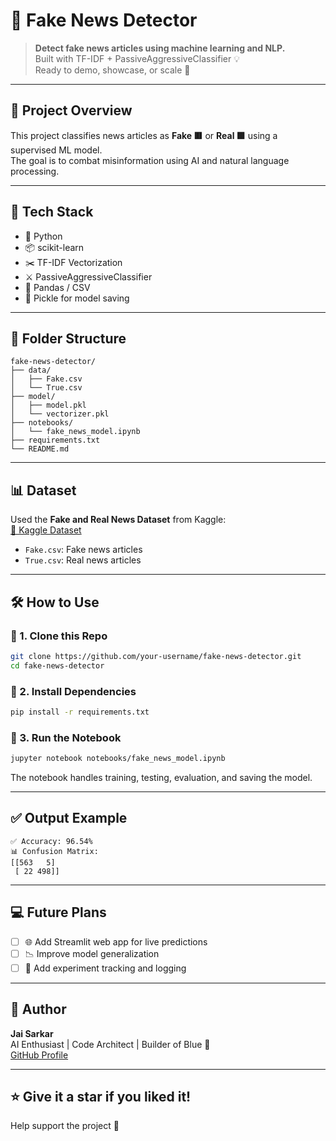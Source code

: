 # 📰 Fake News Detector

> **Detect fake news articles using machine learning and NLP.**  
> Built with TF-IDF + PassiveAggressiveClassifier 💡  
> Ready to demo, showcase, or scale 🧠

---

## 🚀 Project Overview

This project classifies news articles as **Fake 🟥** or **Real 🟩** using a supervised ML model.  
The goal is to combat misinformation using AI and natural language processing.

---

## 🧠 Tech Stack

- 🐍 Python
- 📦 scikit-learn
- ✂️ TF-IDF Vectorization
- ⚔️ PassiveAggressiveClassifier
- 📄 Pandas / CSV
- 💾 Pickle for model saving

---

## 📁 Folder Structure

```
fake-news-detector/
├── data/
│   ├── Fake.csv
│   └── True.csv
├── model/
│   ├── model.pkl
│   └── vectorizer.pkl
├── notebooks/
│   └── fake_news_model.ipynb
├── requirements.txt
└── README.md
```

---

## 📊 Dataset

Used the **Fake and Real News Dataset** from Kaggle:  
[🔗 Kaggle Dataset](https://www.kaggle.com/datasets/clmentbisaillon/fake-and-real-news-dataset)

- `Fake.csv`: Fake news articles
- `True.csv`: Real news articles

---

## 🛠 How to Use

### 🔹 1. Clone this Repo
```bash
git clone https://github.com/your-username/fake-news-detector.git
cd fake-news-detector
```

### 🔹 2. Install Dependencies
```bash
pip install -r requirements.txt
```

### 🔹 3. Run the Notebook
```bash
jupyter notebook notebooks/fake_news_model.ipynb
```

The notebook handles training, testing, evaluation, and saving the model.

---

## ✅ Output Example

```text
✅ Accuracy: 96.54%
📊 Confusion Matrix:
[[563   5]
 [ 22 498]]
```

---

## 💻 Future Plans

- [ ] 🌐 Add Streamlit web app for live predictions  
- [ ] 📉 Improve model generalization  
- [ ] 🧪 Add experiment tracking and logging

---

## 👤 Author

**Jai Sarkar**  
AI Enthusiast | Code Architect | Builder of Blue 💙  
[GitHub Profile](https://github.com/your-username)

---

## ⭐️ Give it a star if you liked it!

Help support the project 💫
